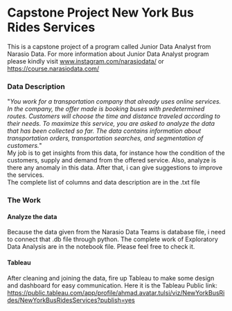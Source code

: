 # Capstone Project New York Bus Rides Services
This is a capstone project of a program called Junior Data Analyst from Narasio Data.
For more information about Junior Data Analyst program please kindly visit www.instagram.com/narasiodata/ or https://course.narasiodata.com/
### Data Description
"<i>You work for a transportation company that already uses online services. In the company, the offer made is booking buses with predetermined routes. Customers will choose the time and distance traveled according to their needs. To maximize this service, you are asked to analyze the data that has been collected so far. The data contains information about transportation orders, transportation searches, and segmentation of customers.</i>" <br>
My job is to get insights from this data, for instance how the condition of the customers, supply and demand from the offered service. Also, analyze is there any anomaly in this data. After that, i can give suggestions to improve the services. <br>
The complete list of columns and data description are in the .txt file
### The Work
#### Analyze the data 
Because the data given from the Narasio Data Teams is database file, i need to connect that .db file through python. The complete work of Exploratory Data Analysis are in the notebook file. Please feel free to check it.
#### Tableau
After cleaning and joining the data, fire up Tableau to make some design and dashboard for easy communication. Here it is the Tableau Public link: <br>
https://public.tableau.com/app/profile/ahmad.avatar.tulsi/viz/NewYorkBusRides/NewYorkBusRidesServices?publish=yes
